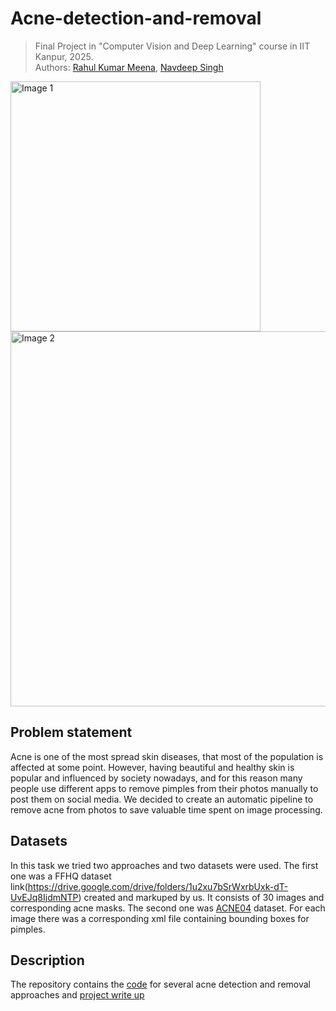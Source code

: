 # Acne-detection-and-removal

> Final Project in "Computer Vision and Deep Learning" course in IIT Kanpur, 2025.  
> Authors: [Rahul Kumar Meena](https://github.com/rahulkumarmeena29), [Navdeep Singh](https://github.com/Navdeep1331)
>

<p float="left">
  <img alt="Image 1" src="/image_1.jpg" width="400" />
  <img alt="Image 2" src="/image_2.jpg" width="600" />
</p>


## Problem statement

Acne is one of the most spread skin diseases, that most of the population is affected at some point. However, having beautiful and healthy skin is popular and influenced by society nowadays, and for this reason many people use different apps to remove pimples from their photos manually to post them on social media. We decided to create an automatic pipeline to remove acne from photos to save valuable time spent on image processing.

## Datasets

In this task we tried two approaches and two datasets were used. The first one was a FFHQ dataset link(https://drive.google.com/drive/folders/1u2xu7bSrWxrbUxk-dT-UvEJq8IjdmNTP) created and markuped by us. It consists of 30 images and corresponding acne masks. The second one was [ACNE04](https://drive.google.com/drive/folders/18yJcHXhzOv7H89t-Lda6phheAicLqMuZ) dataset. For each image there was a corresponding xml file containing bounding boxes for pimples.

## Description

The repository contains the [code](https://github.com/rahulkumarmeena29/Acne-Removal-tool/blob/main/acne_removal.py) for several acne detection and removal approaches and [project write up](https://github.com/rahulkumarmeena29/Acne-Removal-tool/blob/main/project%20write-up.pdf)
